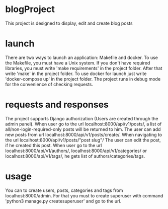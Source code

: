 # blogProject
This project is designed to display, edit and create blog posts

# launch

There are two ways to launch an application:
Makefile and docker.
To use the Makefile, you must have a Unix system. If you don't have required libraries, you must write 'make requirements' in the project folder. After that write 'make' in the project folder.
To use docker for launch just write 'docker-compose up' in the project folder.
The project runs in debug mode for the convenience of checking requests.

# requests and responses
The project supports Django authorization (Users are created through the admin panel).
When user go to the url localhost:8000/api/v1/posts/, a list of all/non-login-required-only posts will be returned to him. The user can add new posts from url localhost:8000/api/v1/posts/create/. When navigating to the url localhost:8000/api/v1/posts/"post slug"/ The user can edit the post, if he created this post.
When user go to the url localhost:8000/api/v1/authors/, localhost:8000/api/v1/categories/ or localhost:8000/api/v1/tags/, he gets list of authors/categories/tags.

# usage

You can to create users, posts, categories and tags from localhost:8000/admin. For that you must to create superuser with command 'python3 manage.py createsuperuser' and go to the url.
